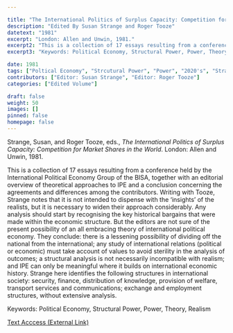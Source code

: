 ```yaml
---

title: "The International Politics of Surplus Capacity: Competition for Market Shares in the World"
description: "Edited By Susan Strange and Roger Tooze"
datetext: "1981"
excerpt: "London: Allen and Unwin, 1981."
excerpt2: "This is a collection of 17 essays resulting from a conference held by the International Political Economy Group of the BISA, together with an editorial overview of theoretical approaches to IPE and a conclusion concerning the agreements and differences among the contributors. Writing with Tooze, Strange notes that it is not intended to dispense with the ‘insights’ of the realists, but it is necessary to widen their approach considerably. Any analysis should start by recognising the key historical bargains that were made within the economic structure. But the editors are not sure of the present possibility of an all embracing theory of international political economy. They conclude: there is a lessening possibility of dividing off the national from the international; any study of international relations (political or economic) must take account of values to avoid sterility in the analysis of outcomes; a structural analysis is not necessarily incompatible with realism; and IPE can only be meaningful where it builds on international economic history. Strange here identifies the following structures in international society: security, finance, distribution of knowledge, provision of welfare, transport services and communications; exchange and employment structures, without extensive analysis."
excerpt3: "Keywords: Political Economy, Structural Power, Power, Theory"

date: 1981
tags: ["Poltical Economy", "Strcutural Power", "Power", "2020's", "Strange-Influenced Works"]
contributors: ["Editor: Susan Strange", "Editor: Roger Tooze"]
categories: ["Edited Volume"]

draft: false
weight: 50
images: []
pinned: false
homepage: false
---
```


Strange, Susan, and Roger Tooze, eds., <i>The International Politics of Surplus Capacity: Competition for Market Shares in the World</i>. London: Allen and Unwin, 1981.

This is a collection of 17 essays resulting from a conference held by the International Political Economy Group of the BISA, together with an editorial overview of theoretical approaches to IPE and a conclusion concerning the agreements and differences among the contributors. Writing with Tooze, Strange notes that it is not intended to dispense with the ‘insights’ of the realists, but it is necessary to widen their approach considerably. Any analysis should start by recognising the key historical bargains that were made within the economic structure. But the editors are not sure of the present possibility of an all embracing theory of international political economy. They conclude: there is a lessening possibility of dividing off the national from the international; any study of international relations (political or economic) must take account of values to avoid sterility in the analysis of outcomes; a structural analysis is not necessarily incompatible with realism; and IPE can only be meaningful where it builds on international economic history. Strange here identifies the following structures in international society: security, finance, distribution of knowledge, provision of welfare, transport services and communications; exchange and employment structures, without extensive analysis.

Keywords: Political Economy, Structural Power, Power, Theory, Realism

[Text Acccess (External Link)](https://worldcat.org/title/7576510)
